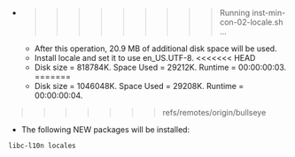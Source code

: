 * >>>>>>>>> Running inst-min-con-02-locale.sh ...
  * After this operation, 20.9 MB of additional disk space will be used.
  * Install locale and set it to use en_US.UTF-8.
<<<<<<< HEAD
  * Disk size = 818784K. Space Used = 29212K. Runtime = 00:00:00:03.
=======
  * Disk size = 1046048K. Space Used = 29208K. Runtime = 00:00:00:04.
>>>>>>> refs/remotes/origin/bullseye
  * The following NEW packages will be installed:
  ```bash
libc-l10n locales
  ```
